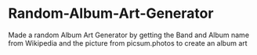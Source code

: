 # Random-Album-Art-Generator
Made a random Album Art Generator by getting the Band and Album name from Wikipedia and the picture from picsum.photos to create an album art
